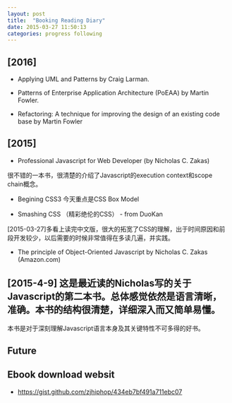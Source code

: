 ```yaml
---
layout: post
title:  "Booking Reading Diary"
date: 2015-03-27 11:50:13
categories: progress following
---
```


## [2016]

- Applying UML and Patterns by Craig Larman.

- Patterns of Enterprise Application Architecture (PoEAA) by Martin Fowler.

- Refactoring: A technique for improving  the design of an existing code base by Martin Fowler

## [2015]

- Professional Javascript for Web Developer (by Nicholas C. Zakas)

很不错的一本书，很清楚的介绍了Javascript的execution context和scope chain概念。 


- Begining CSS3
今天重点是CSS Box Model

- Smashing CSS （精彩绝伦的CSS） - from DuoKan

[2015-03-27]多看上读完中文版，很大的拓宽了CSS的理解，出于时间原因和前段开发较少，以后需要的时候非常值得在多读几遍，并实践。

- The principle of Object-Oriented Javascript by Nicholas C. Zakas (Amazon.com)

## [2015-4-9] 这是最近读的Nicholas写的关于Javascript的第二本书。总体感觉依然是语言清晰，准确。本书的结构很清楚，详细深入而又简单易懂。
本书是对于深刻理解Javascript语言本身及其关键特性不可多得的好书。


## Future

## Ebook download websit
- https://gist.github.com/zjhiphop/434eb7bf491a711ebc07





